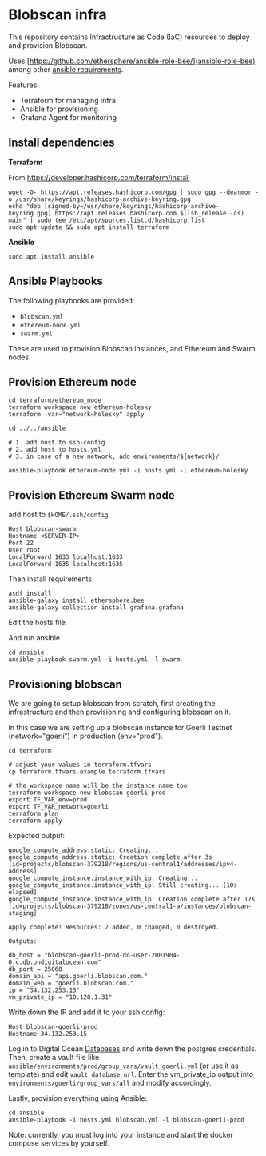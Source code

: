 # Blobscan infra

This repository contains Infractructure as Code (IaC) resources to deploy
and provision Blobscan.

Uses [https://github.com/ethersphere/ansible-role-bee/](ansible-role-bee) among other [ansible requirements](ansible/requirements.yml).

Features:

* Terraform for managing infra
* Ansible for provisioning
* Grafana Agent for monitoring

## Install dependencies

**Terraform**

From https://developer.hashicorp.com/terraform/install

```
wget -O- https://apt.releases.hashicorp.com/gpg | sudo gpg --dearmor -o /usr/share/keyrings/hashicorp-archive-keyring.gpg
echo "deb [signed-by=/usr/share/keyrings/hashicorp-archive-keyring.gpg] https://apt.releases.hashicorp.com $(lsb_release -cs) main" | sudo tee /etc/apt/sources.list.d/hashicorp.list
sudo apt update && sudo apt install terraform
```

**Ansible**

```
sudo apt install ansible
```

## Ansible Playbooks

The following playbooks are provided:

* `blobscan.yml`
* `ethereum-node.yml`
* `swarm.yml`

These are used to provision Blobscan instances, and Ethereum and Swarm nodes.

## Provision Ethereum node

```
cd terraform/ethereum_node
terraform workspace new ethereum-holesky
terraform -var="network=holesky" apply

cd ../../ansible

# 1. add host to ssh-config
# 2. add host to hosts.yml
# 3. in case of a new network, add environments/${network}/

ansible-playbook ethereum-node.yml -i hosts.yml -l ethereum-holesky
```

## Provision Ethereum Swarm node

add host to `$HOME/.ssh/config`

```
Host blobscan-swarm
Hostname <SERVER-IP>
Port 22
User root
LocalForward 1633 localhost:1633
LocalForward 1635 localhost:1635
```

Then install requirements

```
asdf install
ansible-galaxy install ethersphere.bee
ansible-galaxy collection install grafana.grafana
```

Edit the hosts file.

And run ansible

```
cd ansible
ansible-playbook swarm.yml -i hosts.yml -l swarm
```

## Provisioning blobscan

We are going to setup blobscan from scratch, first creating the infrastructure and then provisioning and configuring blobscan on it.

In this case we are setting up a blobscan instance for Goerli Testnet (network="goerli") in production (env="prod").

```
cd terraform

# adjust your values in terraform.tfvars
cp terraform.tfvars.example terraform.tfvars

# the workspace name will be the instance name too
terraform workspace new blobscan-goerli-prod
export TF_VAR_env=prod
export TF_VAR_network=goerli
terraform plan
terraform apply
```

Expected output:

```
google_compute_address.static: Creating...
google_compute_address.static: Creation complete after 3s [id=projects/blobscan-379218/regions/us-central1/addresses/ipv4-address]
google_compute_instance.instance_with_ip: Creating...
google_compute_instance.instance_with_ip: Still creating... [10s elapsed]
google_compute_instance.instance_with_ip: Creation complete after 17s [id=projects/blobscan-379218/zones/us-central1-a/instances/blobscan-staging]

Apply complete! Resources: 2 added, 0 changed, 0 destroyed.

Outputs:

db_host = "blobscan-goerli-prod-do-user-2001904-0.c.db.ondigitalocean.com"
db_port = 25060
domain_api = "api.goerli.blobscan.com."
domain_web = "goerli.blobscan.com."
ip = "34.132.253.15"
vm_private_ip = "10.128.1.31"

```

Write down the IP and add it to your ssh config:

```
Host blobscan-goerli-prod
Hostname 34.132.253.15
```

Log in to Digital Ocean [Databases](https://cloud.digitalocean.com/databases) and write down the postgres credentials. Then, create a vault file like `ansible/environments/prod/group_vars/vault_goerli.yml` (or use it as template) and edit `vault_database_url`. Enter the vm_private_ip output into `environments/goerli/group_vars/all` and modify accordingly.

Lastly, provision everything using Ansible:

```
cd ansible
ansible-playbook -i hosts.yml blobscan.yml -l blobscan-goerli-prod
```

Note: currently, you must log into your instance and start the docker compose services by yourself.
